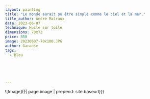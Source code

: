 ```yaml
---
layout: painting
title: "Le monde aurait pu être simple comme le ciel et la mer."
title_author: André Malraux  
date: 2023-06-07
technique: Huile sur toile
dimensions: 70x73
price: 850
image: 20230607-70x100.JPG
author: Garanse
tags:
  - Bleu
  
 
  
  
  
---
```

![Image]({{ page.image | prepend: site.baseurl}})

